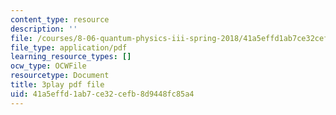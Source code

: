 ```yaml
---
content_type: resource
description: ''
file: /courses/8-06-quantum-physics-iii-spring-2018/41a5effd1ab7ce32cefb8d9448fc85a4_3299996.pdf
file_type: application/pdf
learning_resource_types: []
ocw_type: OCWFile
resourcetype: Document
title: 3play pdf file
uid: 41a5effd-1ab7-ce32-cefb-8d9448fc85a4
---
```

